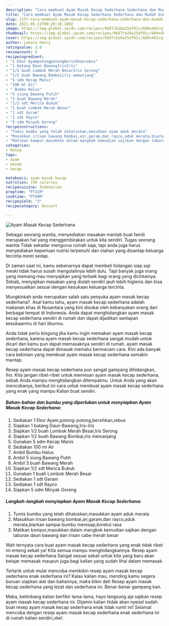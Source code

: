 ```yaml
---
description: "Cara membuat Ayam Masak Kecap Sederhana Sederhana dan Mudah Dibuat"
title: "Cara membuat Ayam Masak Kecap Sederhana Sederhana dan Mudah Dibuat"
slug: 1157-cara-membuat-ayam-masak-kecap-sederhana-sederhana-dan-mudah-dibuat
date: 2021-05-22T09:20:10.100Z
image: https://img-global.cpcdn.com/recipes/96d7cb28a25df91c/680x482cq70/ayam-masak-kecap-sederhana-foto-resep-utama.jpg
thumbnail: https://img-global.cpcdn.com/recipes/96d7cb28a25df91c/680x482cq70/ayam-masak-kecap-sederhana-foto-resep-utama.jpg
cover: https://img-global.cpcdn.com/recipes/96d7cb28a25df91c/680x482cq70/ayam-masak-kecap-sederhana-foto-resep-utama.jpg
author: Lenora Henry
ratingvalue: 3.8
reviewcount: 8
recipeingredient:
- "1 Ekor Ayampotongpotongbersihkanrebus"
- "1 batang Daun BawangIrisIris"
- "1/2 buah Lombok Merah BesarIris Serong"
- "1/2 buah Bawang Bombaiiris memanjang"
- "5 sdm Kecap Manis"
- "100 ml Air"
- " Bumbu Halus"
- "5 siung Bawang Putih"
- "3 buah Bawang Merah"
- "1/2 sdt Merica Bubuk"
- "1 buah Lombok Merah Besar"
- "1 sdt Garam"
- "1 sdt Rayco"
- "5 sdm Minyak Goreng"
recipeinstructions:
- "Tumis bumbu yang telah dihaluskan,masukkan ayam aduk merata"
- "Masukkan irisan bawang bombai,air,garam,dan rayco,aduk merata,biarkan sampai bumbu meresap,koreksi rasa"
- "Matikan kompor,masukkan dalam mangkok kemudian sajikan dengan taburan daun bawang dan irisan cabe merah besar"
categories:
- Resep
tags:
- ayam
- masak
- kecap

katakunci: ayam masak kecap 
nutrition: 239 calories
recipecuisine: Indonesian
preptime: "PT31M"
cooktime: "PT49M"
recipeyield: "3"
recipecategory: Dessert

---
```



![Ayam Masak Kecap Sederhana](https://img-global.cpcdn.com/recipes/96d7cb28a25df91c/680x482cq70/ayam-masak-kecap-sederhana-foto-resep-utama.jpg)

Sebagai seorang wanita, menyediakan masakan mantab buat famili merupakan hal yang menggembirakan untuk kita sendiri. Tugas seorang  wanita Tidak sekadar mengurus rumah saja, tapi anda juga harus menyediakan keperluan nutrisi terpenuhi dan olahan yang disantap keluarga tercinta mesti sedap.

Di zaman  saat ini, kamu sebenarnya dapat membeli hidangan siap saji meski tidak harus susah mengolahnya lebih dulu. Tapi banyak juga orang yang memang mau menyajikan yang terbaik bagi orang yang dicintainya. Sebab, menyajikan masakan yang diolah sendiri jauh lebih higienis dan bisa menyesuaikan sesuai dengan kesukaan keluarga tercinta. 



Mungkinkah anda merupakan salah satu penyuka ayam masak kecap sederhana?. Asal kamu tahu, ayam masak kecap sederhana adalah makanan khas di Nusantara yang kini disukai oleh kebanyakan orang dari berbagai tempat di Indonesia. Anda dapat menghidangkan ayam masak kecap sederhana sendiri di rumah dan dapat dijadikan santapan kesukaanmu di hari liburmu.

Anda tidak perlu bingung jika kamu ingin memakan ayam masak kecap sederhana, karena ayam masak kecap sederhana sangat mudah untuk dicari dan kamu pun dapat memasaknya sendiri di rumah. ayam masak kecap sederhana dapat dimasak memalui bermacam cara. Kini ada banyak cara kekinian yang membuat ayam masak kecap sederhana semakin mantap.

Resep ayam masak kecap sederhana pun sangat gampang dihidangkan, lho. Kita jangan ribet-ribet untuk memesan ayam masak kecap sederhana, sebab Anda mampu menghidangkan ditempatmu. Untuk Anda yang akan mencobanya, berikut ini cara untuk membuat ayam masak kecap sederhana yang enak yang mampu Kalian buat sendiri.

<!--inarticleads1-->

##### Bahan-bahan dan bumbu yang diperlukan untuk menyiapkan Ayam Masak Kecap Sederhana:

1. Sediakan 1 Ekor Ayam,potong-potong,bersihkan,rebus
1. Siapkan 1 batang Daun Bawang,Iris-Iris
1. Siapkan 1/2 buah Lombok Merah Besar,Iris Serong
1. Siapkan 1/2 buah Bawang Bombai,iris memanjang
1. Gunakan 5 sdm Kecap Manis
1. Sediakan 100 ml Air
1. Ambil  Bumbu Halus
1. Ambil 5 siung Bawang Putih
1. Ambil 3 buah Bawang Merah
1. Siapkan 1/2 sdt Merica Bubuk
1. Gunakan 1 buah Lombok Merah Besar
1. Sediakan 1 sdt Garam
1. Sediakan 1 sdt Rayco
1. Siapkan 5 sdm Minyak Goreng




<!--inarticleads2-->

##### Langkah-langkah menyiapkan Ayam Masak Kecap Sederhana:

1. Tumis bumbu yang telah dihaluskan,masukkan ayam aduk merata
1. Masukkan irisan bawang bombai,air,garam,dan rayco,aduk merata,biarkan sampai bumbu meresap,koreksi rasa
1. Matikan kompor,masukkan dalam mangkok kemudian sajikan dengan taburan daun bawang dan irisan cabe merah besar




Wah ternyata cara buat ayam masak kecap sederhana yang enak tidak ribet ini enteng sekali ya! Kita semua mampu menghidangkannya. Resep ayam masak kecap sederhana Sangat sesuai sekali untuk kita yang baru akan belajar memasak maupun juga bagi kalian yang sudah lihai dalam memasak.

Tertarik untuk mulai mencoba membikin resep ayam masak kecap sederhana enak sederhana ini? Kalau kalian mau, mending kamu segera buruan siapkan alat dan bahannya, maka bikin deh Resep ayam masak kecap sederhana yang lezat dan sederhana ini. Benar-benar gampang kan. 

Maka, ketimbang kalian berfikir lama-lama, hayo langsung aja sajikan resep ayam masak kecap sederhana ini. Dijamin kalian tiidak akan nyesel sudah buat resep ayam masak kecap sederhana enak tidak rumit ini! Selamat mencoba dengan resep ayam masak kecap sederhana enak sederhana ini di rumah kalian sendiri,oke!.

